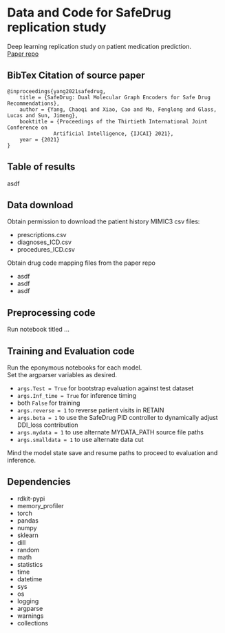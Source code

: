 # Data and Code for SafeDrug replication study
Deep learning replication study on patient medication prediction.  
[Paper repo](https://github.com/ycq091044/SafeDrug)


BibTex Citation of source paper
---
```
@inproceedings{yang2021safedrug,
    title = {SafeDrug: Dual Molecular Graph Encoders for Safe Drug Recommendations},
    author = {Yang, Chaoqi and Xiao, Cao and Ma, Fenglong and Glass, Lucas and Sun, Jimeng},
    booktitle = {Proceedings of the Thirtieth International Joint Conference on
               Artificial Intelligence, {IJCAI} 2021},
    year = {2021}
}
```
Table of results
---
asdf


Data download
---
Obtain permission to download the patient history MIMIC3 csv files:
- prescriptions.csv
- diagnoses_ICD.csv
- procedures_ICD.csv

Obtain drug code mapping files from the paper repo
- asdf
- asdf
- asdf

Preprocessing code
---
Run notebook titled ...

Training and Evaluation code
---
Run the eponymous notebooks for each model.  
Set the argparser variables as desired.
- `args.Test = True` for bootstrap evaluation against test dataset
- `args.Inf_time = True` for inference timing
- both `False` for training
- `args.reverse = 1` to reverse patient visits in RETAIN
- `args.beta = 1` to use the SafeDrug PID controller to dynamically adjust DDI_loss contribution
- `args.mydata = 1` to use alternate MYDATA_PATH source file paths
- `args.smalldata = 1` to use alternate data cut

Mind the model state save and resume paths to proceed to evaluation and inference.

Dependencies
---
- rdkit-pypi
- memory_profiler
- torch
- pandas
- numpy
- sklearn
- dill
- random
- math
- statistics
- time
- datetime
- sys
- os
- logging
- argparse
- warnings
- collections

